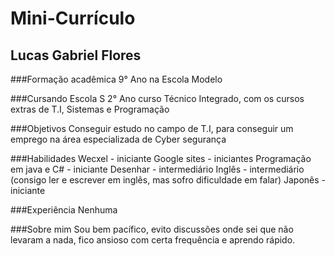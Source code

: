 
# Mini-Currículo
## Lucas Gabriel Flores
###Formação acadêmica
9° Ano na Escola Modelo

###Cursando
Escola S 2° Ano curso Técnico Integrado, com os cursos extras de T.I, Sistemas e Programação

###Objetivos
Conseguir estudo no campo de T.I, para conseguir um emprego na área especializada de Cyber segurança

###Habilidades
Wecxel - iniciante
Google sites - iniciantes
Programação em java e C# - iniciante
Desenhar - intermediário
Inglês - intermediário (consigo ler e escrever em inglês, mas sofro dificuldade em falar)
Japonês - iniciante

###Experiência
Nenhuma

###Sobre mim
Sou bem pacífico, evito discussões onde sei que não levaram a nada, fico ansioso com certa frequência e aprendo rápido.

